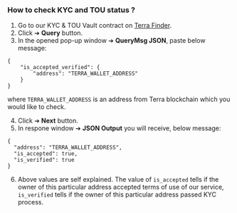 ### How to check KYC and TOU status ?
1. Go to our KYC & TOU Vault contract on [Terra Finder](https://finder.terra.money/columbus-5/address/terra1ru8qeh0mvf8m80vul84wsljqvltm6t64n8gjr0).
2. Click ➔ **Query** button.
3. In the opened pop-up window ➔ **QueryMsg JSON**, paste below message:

```
{
    "is_accepted_verified": {
        "address": "TERRA_WALLET_ADDRESS"
    }
}
```

where `TERRA_WALLET_ADDRESS` is an address from Terra blockchain which you would like to check.

4. Click ➔ **Next** button.
5. In respone window ➔ **JSON Output** you will receive, below message:

```
{
  "address": "TERRA_WALLET_ADDRESS",
  "is_accepted": true,
  "is_verified": true
}
```

6. Above values are self explained. The value of `is_accepted` tells if the owner of this particular address accepted terms of use of our service, `is_verified` tells if the owner of this particular address passed KYC process.